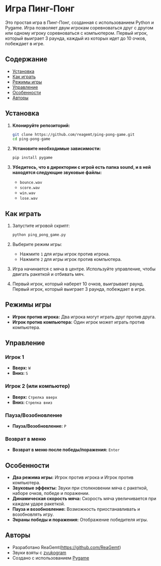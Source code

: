 # Игра Пинг-Понг

Это простая игра в Пинг-Понг, созданная с использованием Python и Pygame. Игра позволяет двум игрокам соревноваться друг с другом или одному игроку соревноваться с компьютером. Первый игрок, который выиграет 3 раунда, каждый из которых идет до 10 очков, побеждает в игре.

## Содержание

- [Установка](#установка)
- [Как играть](#как-играть)
- [Режимы игры](#режимы-игры)
- [Управление](#управление)
- [Особенности](#особенности)
- [Авторы](#авторы)

## Установка

1. **Клонируйте репозиторий:**
    ```bash
    git clone https://github.com/reagemt/ping-pong-game.git
    cd ping-pong-game
    ```

2. **Установите необходимые зависимости:**
    ```bash
    pip install pygame
    ```

3. **Убедитесь, что в директории c игрой есть папка sound, и в ней находятся следующие звуковые файлы:**
    - `bounce.wav`
    - `score.wav`
    - `win.wav`
    - `lose.wav`

## Как играть

1. Запустите игровой скрипт:
    ```bash
    python ping_pong_game.py
    ```

2. Выберите режим игры:
    - Нажмите `1` для игры игрок против игрока.
    - Нажмите `2` для игры игрок против компьютера.

3. Игра начинается с мяча в центре. Используйте управление, чтобы двигать ракеткой и отбивать мяч.

4. Первый игрок, который наберет 10 очков, выигрывает раунд. Первый игрок, который выиграет 3 раунда, побеждает в игре.

## Режимы игры

- **Игрок против игрока:** Два игрока могут играть друг против друга.
- **Игрок против компьютера:** Один игрок может играть против компьютера.

## Управление

### Игрок 1

- **Вверх:** `W`
- **Вниз:** `S`

### Игрок 2 (или компьютер)

- **Вверх:** `Стрелка вверх`
- **Вниз:** `Стрелка вниз`

### Пауза/Возобновление

- **Пауза/Возобновление:** `P`

### Возврат в меню

- **Возврат в меню после победы/поражения:** `Enter`

## Особенности

- **Два режима игры:** Игрок против игрока и Игрок против компьютера.
- **Звуковые эффекты:** Звуки при столкновении мяча с ракеткой, наборе очков, победе и поражении.
- **Динамическая скорость мяча:** Скорость мяча увеличивается при каждом ударе ракеткой.
- **Пауза и возобновление:** Возможность приостанавливать и возобновлять игру.
- **Экраны победы и поражения:** Отображение победителя игры.

## Авторы

- Разработано ReaGemt(https://github.com/ReaGemt)
- Звуки взяты с [zvukogram](https://zvukogram.com/)
- Создано с использованием [Pygame](https://www.pygame.org/)
